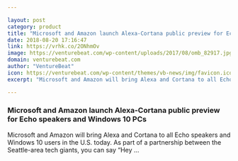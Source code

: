 ```yaml
---

layout: post
category: product
title: "Microsoft and Amazon launch Alexa-Cortana public preview for Echo speakers and Windows 10 PCs"
date: 2018-08-20 17:16:47
link: https://vrhk.co/2ONhmOv
image: https://venturebeat.com/wp-content/uploads/2017/08/omb_82917.jpg?fit=1799%2C1080&strip=all
domain: venturebeat.com
author: "VentureBeat"
icon: https://venturebeat.com/wp-content/themes/vb-news/img/favicon.ico
excerpt: "Microsoft and Amazon will bring Alexa and Cortana to all Echo speakers and Windows 10 users in the U.S. today. As part of a partnership between the Seattle-area tech giants, you can say “Hey …"

---
```


### Microsoft and Amazon launch Alexa-Cortana public preview for Echo speakers and Windows 10 PCs

Microsoft and Amazon will bring Alexa and Cortana to all Echo speakers and Windows 10 users in the U.S. today. As part of a partnership between the Seattle-area tech giants, you can say “Hey …